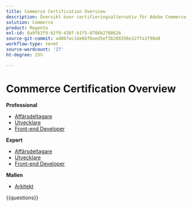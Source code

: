 ```yaml
---
title: Commerce Certification Overview
description: Översikt över certifieringsalternativ för Adobe Commerce
solution: Commerce
product: Magento
exl-id: 8a9f63f9-b2f9-438f-b1f5-8706b2768626
source-git-commit: a406fac14e66f8aed5ef3b288356e12ffa1f98a0
workflow-type: tm+mt
source-wordcount: '27'
ht-degree: 25%

---
```


# Commerce Certification Overview

**Professional**

* [Affärsdeltagare](/help/certifications/ac/ac-p-business.md) <!--AD0-E712-->
* [Utvecklare](/help/certifications/ac/ac-p-developer.md) <!--AD0-E717-->
* [Front-end Developer](/help/certifications/ac/ac-p-fedeveloper0623.md) <!--AD0-E721-->

**Expert**

* [Affärsdeltagare](/help/certifications/ac/ac-e-business.md) <!--AD0-E708-->
* [Utvecklare](/help/certifications/ac/ac-e-developer.md) <!--AD0-E716-->
* [Front-end Developer](/help/certifications/ac/ac-e-fedeveloper0623.md) <!--AD0-E720-->

**Mallen**

* [Arkitekt](/help/certifications/ac/ac-m-architect.md) <!--AD0-E718-->

{{questions}}

